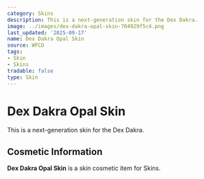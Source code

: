```yaml
---
category: Skins
description: This is a next-generation skin for the Dex Dakra.
image: ../images/dex-dakra-opal-skin-704929f5c4.png
last_updated: '2025-09-17'
name: Dex Dakra Opal Skin
source: WFCD
tags:
- Skin
- Skins
tradable: false
type: Skin
---
```


# Dex Dakra Opal Skin

This is a next-generation skin for the Dex Dakra.

## Cosmetic Information

**Dex Dakra Opal Skin** is a skin cosmetic item for Skins.

